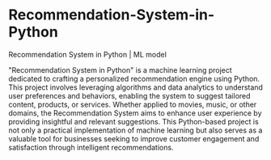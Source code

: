 # Recommendation-System-in-Python
Recommendation System in Python | ML model


"Recommendation System in Python" is a machine learning project dedicated to crafting a personalized recommendation engine using Python. This project involves leveraging algorithms and data analytics to understand user preferences and behaviors, enabling the system to suggest tailored content, products, or services. Whether applied to movies, music, or other domains, the Recommendation System aims to enhance user experience by providing insightful and relevant suggestions. This Python-based project is not only a practical implementation of machine learning but also serves as a valuable tool for businesses seeking to improve customer engagement and satisfaction through intelligent recommendations.
